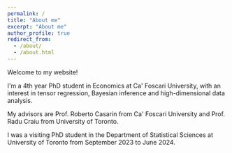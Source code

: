 ```yaml
---
permalink: /
title: "About me"
excerpt: "About me"
author_profile: true
redirect_from: 
  - /about/
  - /about.html
---
```


Welcome to my website!

I'm a 4th year PhD student in Economics at Ca' Foscari University, with an interest in tensor regression, Bayesian inference and high-dimensional data analysis.

My advisors are Prof. Roberto Casarin from Ca' Foscari University and Prof. Radu Craiu from University of Toronto. 

I was a visiting PhD student in the Department of Statistical Sciences at University of Toronto from September 2023 to June 2024.
